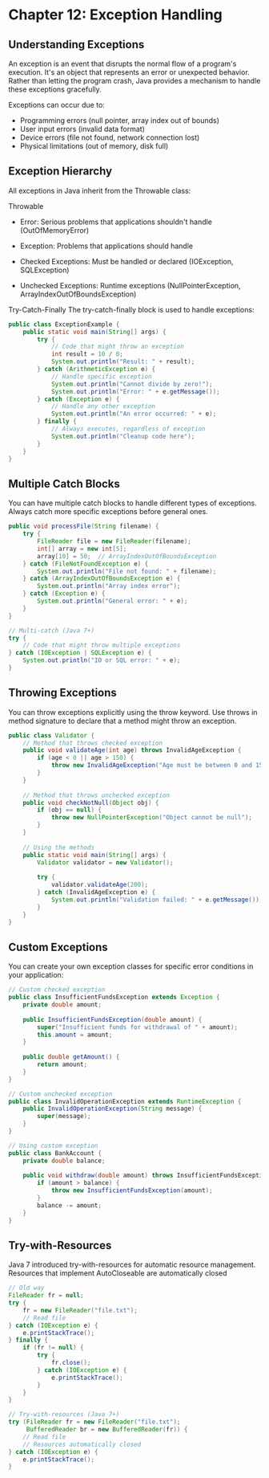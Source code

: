 # Chapter 12: Exception Handling
## Understanding Exceptions
An exception is an event that disrupts the normal flow of a program's execution. It's an object that represents an error or unexpected behavior. Rather than letting the program crash, Java provides a mechanism to handle these exceptions gracefully.

Exceptions can occur due to:

* Programming errors (null pointer, array index out of bounds)
* User input errors (invalid data format)
* Device errors (file not found, network connection lost)
* Physical limitations (out of memory, disk full)

## Exception Hierarchy
All exceptions in Java inherit from the Throwable class:

Throwable

* Error: Serious problems that applications shouldn't handle (OutOfMemoryError)
* Exception: Problems that applications should handle

* Checked Exceptions: Must be handled or declared (IOException, SQLException)
* Unchecked Exceptions: Runtime exceptions (NullPointerException, ArrayIndexOutOfBoundsException)

Try-Catch-Finally
The try-catch-finally block is used to handle exceptions:
```java
public class ExceptionExample {
    public static void main(String[] args) {
        try {
            // Code that might throw an exception
            int result = 10 / 0;
            System.out.println("Result: " + result);
        } catch (ArithmeticException e) {
            // Handle specific exception
            System.out.println("Cannot divide by zero!");
            System.out.println("Error: " + e.getMessage());
        } catch (Exception e) {
            // Handle any other exception
            System.out.println("An error occurred: " + e);
        } finally {
            // Always executes, regardless of exception
            System.out.println("Cleanup code here");
        }
    }
}
```
## Multiple Catch Blocks
You can have multiple catch blocks to handle different types of exceptions. Always catch more specific exceptions before general ones.
```java 
public void processFile(String filename) {
    try {
        FileReader file = new FileReader(filename);
        int[] array = new int[5];
        array[10] = 50;  // ArrayIndexOutOfBoundsException
    } catch (FileNotFoundException e) {
        System.out.println("File not found: " + filename);
    } catch (ArrayIndexOutOfBoundsException e) {
        System.out.println("Array index error");
    } catch (Exception e) {
        System.out.println("General error: " + e);
    }
}

// Multi-catch (Java 7+)
try {
    // Code that might throw multiple exceptions
} catch (IOException | SQLException e) {
    System.out.println("IO or SQL error: " + e);
}
```
## Throwing Exceptions
You can throw exceptions explicitly using the throw keyword. Use throws in method signature to declare that a method might throw an exception.
```java 
public class Validator {
    // Method that throws checked exception
    public void validateAge(int age) throws InvalidAgeException {
        if (age < 0 || age > 150) {
            throw new InvalidAgeException("Age must be between 0 and 150");
        }
    }
    
    // Method that throws unchecked exception
    public void checkNotNull(Object obj) {
        if (obj == null) {
            throw new NullPointerException("Object cannot be null");
        }
    }
    
    // Using the methods
    public static void main(String[] args) {
        Validator validator = new Validator();
        
        try {
            validator.validateAge(200);
        } catch (InvalidAgeException e) {
            System.out.println("Validation failed: " + e.getMessage());
        }
    }
}
```
## Custom Exceptions
You can create your own exception classes for specific error conditions in your application:
```java 
// Custom checked exception
public class InsufficientFundsException extends Exception {
    private double amount;
    
    public InsufficientFundsException(double amount) {
        super("Insufficient funds for withdrawal of " + amount);
        this.amount = amount;
    }
    
    public double getAmount() {
        return amount;
    }
}

// Custom unchecked exception
public class InvalidOperationException extends RuntimeException {
    public InvalidOperationException(String message) {
        super(message);
    }
}

// Using custom exception
public class BankAccount {
    private double balance;
    
    public void withdraw(double amount) throws InsufficientFundsException {
        if (amount > balance) {
            throw new InsufficientFundsException(amount);
        }
        balance -= amount;
    }
}
```
## Try-with-Resources
Java 7 introduced try-with-resources for automatic resource management. Resources that implement AutoCloseable are automatically closed
```java 
// Old way
FileReader fr = null;
try {
    fr = new FileReader("file.txt");
    // Read file
} catch (IOException e) {
    e.printStackTrace();
} finally {
    if (fr != null) {
        try {
            fr.close();
        } catch (IOException e) {
            e.printStackTrace();
        }
    }
}

// Try-with-resources (Java 7+)
try (FileReader fr = new FileReader("file.txt");
     BufferedReader br = new BufferedReader(fr)) {
    // Read file
    // Resources automatically closed
} catch (IOException e) {
    e.printStackTrace();
}
```